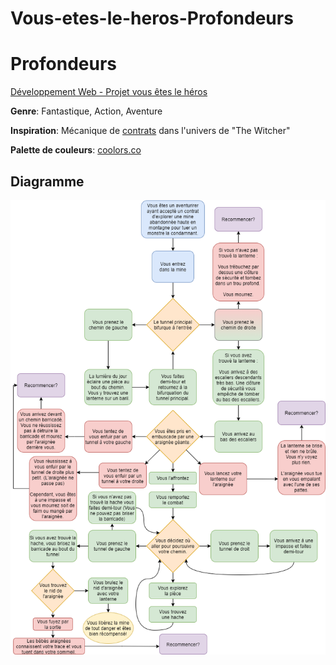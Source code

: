 # Vous-etes-le-heros-Profondeurs

# Profondeurs
[Développement Web - Projet vous êtes le héros](https://smnarnold.com/projets/vous-etes-le-heros)

**Genre**: Fantastique, Action, Aventure

**Inspiration**: Mécanique de [contrats](https://witcher.fandom.com/wiki/The_Witcher_3_contracts) dans l'univers de "The Witcher"

**Palette de couleurs**: [coolors.co](https://coolors.co/000000-141429-ffe2ad-709775-7da182)

## Diagramme

![](assets/diagramme_synopsis.drawio.png)
